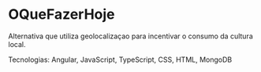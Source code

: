 # OQueFazerHoje
Alternativa que utiliza geolocalizaçao para incentivar o consumo da cultura local.

Tecnologias: Angular, JavaScript, TypeScript, CSS, HTML, MongoDB
